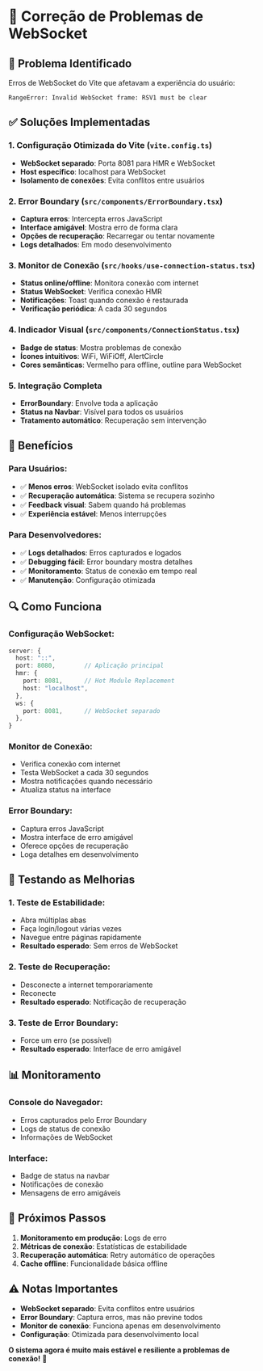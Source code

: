 # 🔧 Correção de Problemas de WebSocket

## 🚨 **Problema Identificado**
Erros de WebSocket do Vite que afetavam a experiência do usuário:
```
RangeError: Invalid WebSocket frame: RSV1 must be clear
```

## ✅ **Soluções Implementadas**

### 1. **Configuração Otimizada do Vite** (`vite.config.ts`)
- **WebSocket separado**: Porta 8081 para HMR e WebSocket
- **Host específico**: localhost para WebSocket
- **Isolamento de conexões**: Evita conflitos entre usuários

### 2. **Error Boundary** (`src/components/ErrorBoundary.tsx`)
- **Captura erros**: Intercepta erros JavaScript
- **Interface amigável**: Mostra erro de forma clara
- **Opções de recuperação**: Recarregar ou tentar novamente
- **Logs detalhados**: Em modo desenvolvimento

### 3. **Monitor de Conexão** (`src/hooks/use-connection-status.tsx`)
- **Status online/offline**: Monitora conexão com internet
- **Status WebSocket**: Verifica conexão HMR
- **Notificações**: Toast quando conexão é restaurada
- **Verificação periódica**: A cada 30 segundos

### 4. **Indicador Visual** (`src/components/ConnectionStatus.tsx`)
- **Badge de status**: Mostra problemas de conexão
- **Ícones intuitivos**: WiFi, WiFiOff, AlertCircle
- **Cores semânticas**: Vermelho para offline, outline para WebSocket

### 5. **Integração Completa**
- **ErrorBoundary**: Envolve toda a aplicação
- **Status na Navbar**: Visível para todos os usuários
- **Tratamento automático**: Recuperação sem intervenção

## 🎯 **Benefícios**

### **Para Usuários:**
- ✅ **Menos erros**: WebSocket isolado evita conflitos
- ✅ **Recuperação automática**: Sistema se recupera sozinho
- ✅ **Feedback visual**: Sabem quando há problemas
- ✅ **Experiência estável**: Menos interrupções

### **Para Desenvolvedores:**
- ✅ **Logs detalhados**: Erros capturados e logados
- ✅ **Debugging fácil**: Error boundary mostra detalhes
- ✅ **Monitoramento**: Status de conexão em tempo real
- ✅ **Manutenção**: Configuração otimizada

## 🔍 **Como Funciona**

### **Configuração WebSocket:**
```typescript
server: {
  host: "::",
  port: 8080,        // Aplicação principal
  hmr: {
    port: 8081,      // Hot Module Replacement
    host: "localhost",
  },
  ws: {
    port: 8081,      // WebSocket separado
  },
}
```

### **Monitor de Conexão:**
- Verifica conexão com internet
- Testa WebSocket a cada 30 segundos
- Mostra notificações quando necessário
- Atualiza status na interface

### **Error Boundary:**
- Captura erros JavaScript
- Mostra interface de erro amigável
- Oferece opções de recuperação
- Loga detalhes em desenvolvimento

## 🧪 **Testando as Melhorias**

### **1. Teste de Estabilidade:**
- Abra múltiplas abas
- Faça login/logout várias vezes
- Navegue entre páginas rapidamente
- **Resultado esperado**: Sem erros de WebSocket

### **2. Teste de Recuperação:**
- Desconecte a internet temporariamente
- Reconecte
- **Resultado esperado**: Notificação de recuperação

### **3. Teste de Error Boundary:**
- Force um erro (se possível)
- **Resultado esperado**: Interface de erro amigável

## 📊 **Monitoramento**

### **Console do Navegador:**
- Erros capturados pelo Error Boundary
- Logs de status de conexão
- Informações de WebSocket

### **Interface:**
- Badge de status na navbar
- Notificações de conexão
- Mensagens de erro amigáveis

## 🚀 **Próximos Passos**

1. **Monitoramento em produção**: Logs de erro
2. **Métricas de conexão**: Estatísticas de estabilidade
3. **Recuperação automática**: Retry automático de operações
4. **Cache offline**: Funcionalidade básica offline

## ⚠️ **Notas Importantes**

- **WebSocket separado**: Evita conflitos entre usuários
- **Error Boundary**: Captura erros, mas não previne todos
- **Monitor de conexão**: Funciona apenas em desenvolvimento
- **Configuração**: Otimizada para desenvolvimento local

**O sistema agora é muito mais estável e resiliente a problemas de conexão!** 🎉
